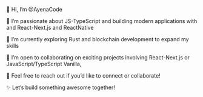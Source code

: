 👋 Hi, I’m @AyenaCode

👀 I’m passionate about JS-TypeScript and building modern applications with and React-Next.js and ReactNative

🌱 I’m currently exploring Rust and blockchain development to expand my skills

💼 I’m open to collaborating on exciting projects involving React-Next.js or JavaScript/TypeScript Vanilla,  

💬 Feel free to reach out if you’d like to connect or collaborate!

✨ Let’s build something awesome together!
